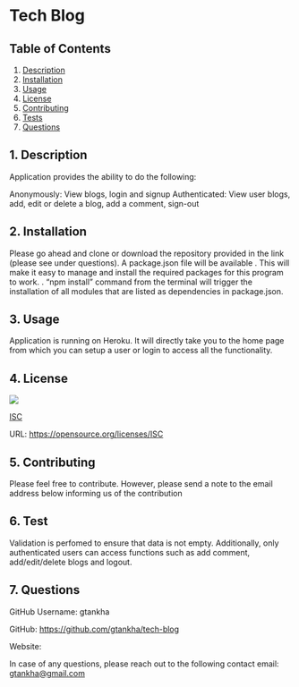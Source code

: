 # Tech Blog


  ## Table of Contents

  1. [Description](#description)
  2. [Installation](#installation)
  3. [Usage](#usage)
  4. [License](#license)
  5. [Contributing](#contributing)
  6. [Tests](#tests)
  7. [Questions](#questions)


  <a name="description"></a>
  ## 1. Description

  Application provides the ability to do the following: 

  Anonymously: View blogs, login and signup
  Authenticated: View user blogs, add, edit or delete a blog, add a comment, sign-out
 
  <a name="installation"></a> 
  ## 2. Installation

 Please go ahead and clone or download the repository provided in the link (please see under questions).  A package.json file will be available . This will make it easy to manage and install the required packages for this program to work. . “npm install” command from the terminal will trigger the installation of all modules that are listed as dependencies in package.json.

  <a name="usage"></a> 
  ## 3. Usage

  Application is running on Heroku. It will directly take you to the home page from which you can setup a user or login to access all the functionality.

  <a name="license"></a> 
  ## 4. License
   ![](https://img.shields.io/badge/License-ISC-blue.svg)
  
  [ISC](https://opensource.org/licenses/ISC)

  URL: https://opensource.org/licenses/ISC

  <a name="contributing"></a>
  ## 5. Contributing
    
  Please feel free to contribute. However, please send a note to the email address below informing us of the contribution

  <a name="tests"></a> 
  ## 6. Test
      
  Validation is perfomed to ensure that data is not empty. Additionally, only authenticated users can access functions such as add comment, add/edit/delete blogs and logout.

  <a name="questions"></a> 
  ## 7. Questions
  
  GitHub Username: gtankha

  GitHub: https://github.com/gtankha/tech-blog

  Website: 

  
  In case of any questions, please reach out to the following contact email: gtankha@gmail.com



